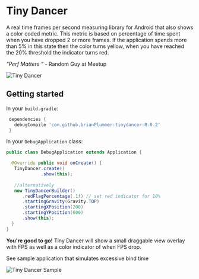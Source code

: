 # Tiny Dancer

A real time frames per second measuring library for Android that also shows a color coded metric.  This metric is based on percentage of time spent when you have dropped 2 or more frames.  If the application spends more than 5% in this state then the color turns yellow, when you have reached the 20% threshold the indicator turns red.

*“Perf Matters ”* - Random Guy at Meetup

![Tiny Dancer](https://raw.githubusercontent.com/brianPlummer/TinyDancer/master/assets/tinydancer2.png "Tiny Dancer")

## Getting started

In your `build.gradle`:

```gradle
 dependencies {
   debugCompile 'com.github.brianPlummer:tinydancer:0.0.2'
 }
```

In your `DebugApplication` class:

```java
public class DebugApplication extends Application {

  @Override public void onCreate() {
   TinyDancer.create()
             .show(this);
             
   //alternatively
   new TinyDancerBuilder()
      .redFlagPercentage(.1f) // set red indicator for 10%
      .startingGravity(Gravity.TOP)
      .startingXPosition(200)
      .startingYPosition(600)
      .show(this);
  }
}
```

**You're good to go!** Tiny Dancer will show a small draggable view overlay with FPS as well as a color indicator of when FPS drop.





See sample application that simulates excessive bind time

![Tiny Dancer Sample](https://raw.githubusercontent.com/brianPlummer/TinyDancer/master/assets/tinydancer1.gif "Tiny Dancer Sample")

